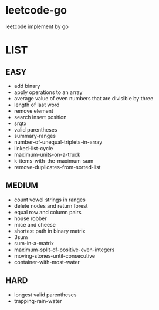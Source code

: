 # leetcode-go
leetcode implement by go

# LIST

## EASY
- add binary
- apply operations to an array
- average value of even numbers that are divisible by three
- length of last word
- remove element
- search insert position
- srqtx
- valid parentheses
- summary-ranges
- number-of-unequal-triplets-in-array
- linked-list-cycle
- maximum-units-on-a-truck
- k-items-with-the-maximum-sum
- remove-duplicates-from-sorted-list


## MEDIUM
- count vowel strings in ranges
- delete nodes and return forest
- equal row and column pairs
- house robber
- mice and cheese
- shortest path in binary matrix
- 3sum
- sum-in-a-matrix
- maximum-split-of-positive-even-integers
- moving-stones-until-consecutive
- container-with-most-water

## HARD
- longest valid parentheses
- trapping-rain-water
